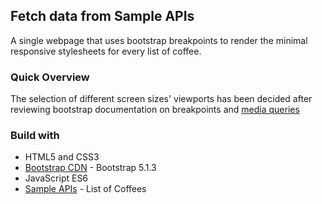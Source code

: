 ## Fetch data from Sample APIs

A single webpage that uses bootstrap breakpoints to render the minimal responsive stylesheets for every list of coffee.

### Quick Overview

The selection of different screen sizes' viewports has been decided after reviewing bootstrap documentation on breakpoints and [media queries](https://getbootstrap.com/docs/5.0/layout/breakpoints/)

### Build with

- HTML5 and CSS3
- [Bootstrap CDN](https://getbootstrap.com/docs/5.0/getting-started/introduction/) - Bootstrap 5.1.3
- JavaScript ES6
- [Sample APIs](https://sampleapis.com/api-list/coffee) - List of Coffees

